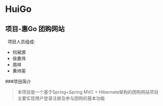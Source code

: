 # HuiGo
## 项目-惠Go 团购网站
 
项目人员组成:
* 何昶源
* 徐嘉伟
* 周祥
* 黄帅英

###项目简介
>本项目是一个基于Spring+Spring MVC + Hibernate架构的团购网站项目  
主要实现用户登录注册及参与团购的基本功能

